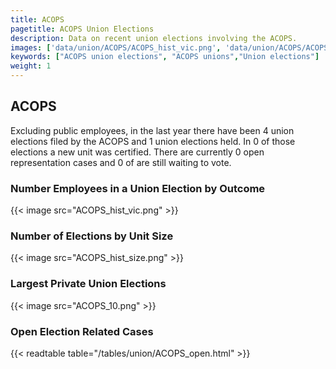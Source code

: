 ```yaml
---
title: ACOPS
pagetitle: ACOPS Union Elections
description: Data on recent union elections involving the ACOPS.
images: ['data/union/ACOPS/ACOPS_hist_vic.png', 'data/union/ACOPS/ACOPS_hist_size.png', 'data/union/ACOPS/ACOPS_10.png']
keywords: ["ACOPS union elections", "ACOPS unions","Union elections"]
weight: 1
---
```

##  ACOPS

Excluding public employees, in the last year there have been 4 union elections filed by the ACOPS and 1 union elections held. In 0 of those elections a new unit was certified. There are currently 0 open representation cases and 0 of are still waiting to vote.

### Number Employees in a Union Election by Outcome
{{< image src="ACOPS_hist_vic.png" >}}

### Number of Elections by Unit Size
{{< image src="ACOPS_hist_size.png" >}}

### Largest Private Union Elections
{{< image src="ACOPS_10.png" >}}

### Open Election Related Cases
{{< readtable table="/tables/union/ACOPS_open.html" >}}

